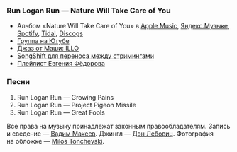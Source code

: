 ### Run Logan Run — Nature Will Take Care of You

- Альбом «Nature Will Take Care of You» в
	[Apple Music](https://music.apple.com/album/1644143222),
	[Яндекс.Музыке](https://music.yandex.com/album/23465595),
	[Spotify](https://open.spotify.com/album/1iP1iQXZRS53xn6yk5X7iE),
	[Tidal](https://tidal.com/browse/album/247331554),
	[Discogs](https://www.discogs.com/release/25300783)
- [Группа на Ютубе](https://www.youtube.com/@runloganrun)
- [Джаз от Маши: ILLO](https://open.spotify.com/album/2oSAGUIIGtUWlz2IrdWZsD)
- [SongShift для переноса между стримингами](https://apps.apple.com/app/id1097974566)
- [Плейлист Евгения Фёдорова](https://open.spotify.com/playlist/4vRl7MGI7n1g2pGGm3eavT)

### Песни

1. Run Logan Run — Growing Pains
2. Run Logan Run — Project Pigeon Missile
3. Run Logan Run — Great Fools

Все права на музыку принадлежат законным правообладателям.
Запись и сведение — [Вадим Макеев](https://pepelsbey.dev/).
Джингл — [Дэн Лебовиц](https://www.youtube.com/channel/UC38A5qHrlc_Zgua7vL4b96w).
Фотография на обложке — [Milos Tonchevski](https://unsplash.com/photos/D0WEUa0YFew).

